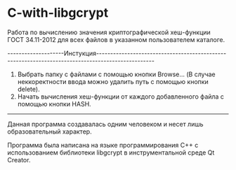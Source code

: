 # C-with-libgcrypt
Работа по вычислению значения криптографической хеш-функции ГОСТ 34.11-2012 для всех файлов в указанном пользователем каталоге.

--------------------Инстукция--------------------------------------------------------------------------------------------------
1. Выбрать папку с файлами с помощью кнопки Browse... (В случае неккоректности ввода можно удалить путь с помощью кнопки delete).
2. Начать вычисления хеш-функции от каждого добавленного файла с помощью кнопки HASH.

---------------------------------------------------------------------------------------------------------------------------------

Данная программа создавалась одним человеком и несет лишь образовательный характер. 

Программа была написана на языке программирования C++ с использованием библиотеки libgcrypt в инструментальной среде Qt Creator. 
